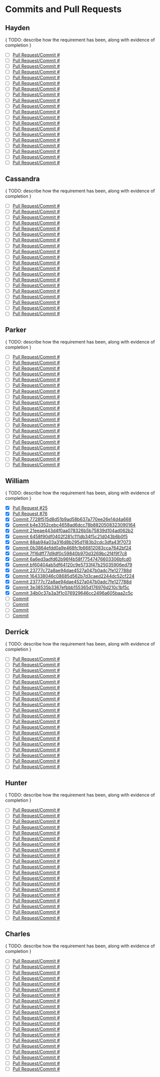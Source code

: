 # Commits and Pull Requests

## Hayden

{ TODO: describe how the requirement has been, along with evidence of completion }

- [ ] [Pull Request/Commit #]()
- [ ] [Pull Request/Commit #]()
- [ ] [Pull Request/Commit #]()
- [ ] [Pull Request/Commit #]()
- [ ] [Pull Request/Commit #]()
- [ ] [Pull Request/Commit #]()
- [ ] [Pull Request/Commit #]()
- [ ] [Pull Request/Commit #]()
- [ ] [Pull Request/Commit #]()
- [ ] [Pull Request/Commit #]()
- [ ] [Pull Request/Commit #]()
- [ ] [Pull Request/Commit #]()
- [ ] [Pull Request/Commit #]()
- [ ] [Pull Request/Commit #]()
- [ ] [Pull Request/Commit #]()
- [ ] [Pull Request/Commit #]()
- [ ] [Pull Request/Commit #]()
- [ ] [Pull Request/Commit #]()
- [ ] [Pull Request/Commit #]()
- [ ] [Pull Request/Commit #]()

## Cassandra

{ TODO: describe how the requirement has been, along with evidence of completion }

- [ ] [Pull Request/Commit #]()
- [ ] [Pull Request/Commit #]()
- [ ] [Pull Request/Commit #]()
- [ ] [Pull Request/Commit #]()
- [ ] [Pull Request/Commit #]()
- [ ] [Pull Request/Commit #]()
- [ ] [Pull Request/Commit #]()
- [ ] [Pull Request/Commit #]()
- [ ] [Pull Request/Commit #]()
- [ ] [Pull Request/Commit #]()
- [ ] [Pull Request/Commit #]()
- [ ] [Pull Request/Commit #]()
- [ ] [Pull Request/Commit #]()
- [ ] [Pull Request/Commit #]()
- [ ] [Pull Request/Commit #]()
- [ ] [Pull Request/Commit #]()
- [ ] [Pull Request/Commit #]()
- [ ] [Pull Request/Commit #]()
- [ ] [Pull Request/Commit #]()
- [ ] [Pull Request/Commit #]()

## Parker

{ TODO: describe how the requirement has been, along with evidence of completion }

- [ ] [Pull Request/Commit #]()
- [ ] [Pull Request/Commit #]()
- [ ] [Pull Request/Commit #]()
- [ ] [Pull Request/Commit #]()
- [ ] [Pull Request/Commit #]()
- [ ] [Pull Request/Commit #]()
- [ ] [Pull Request/Commit #]()
- [ ] [Pull Request/Commit #]()
- [ ] [Pull Request/Commit #]()
- [ ] [Pull Request/Commit #]()
- [ ] [Pull Request/Commit #]()
- [ ] [Pull Request/Commit #]()
- [ ] [Pull Request/Commit #]()
- [ ] [Pull Request/Commit #]()
- [ ] [Pull Request/Commit #]()
- [ ] [Pull Request/Commit #]()
- [ ] [Pull Request/Commit #]()
- [ ] [Pull Request/Commit #]()
- [ ] [Pull Request/Commit #]()
- [ ] [Pull Request/Commit #]()

## William

{ TODO: describe how the requirement has been, along with evidence of completion }

- [X] [Pull Request #25](https://github.com/DryCreations/pdfproject/pull/25)
- [X] [Pull Request #76](https://github.com/DryCreations/pdfproject/pull/76)
- [X] [Commit 7728f515d8d51b9ad58b637a770ee26e14d4a668](https://github.com/DryCreations/pdfproject/pull/25/commits/7728f515d8d51b9ad58b637a770ee26e14d4a668)
- [X] [Commit b4e3352cebc4658ad6dcc78b8820508323090164](https://github.com/DryCreations/pdfproject/pull/76/commits/b4e3352cebc4658ad6dcc78b8820508323090164)
- [X] [Commit 21eeae443d4f0aa078326b5b75839d104ad062b2](https://github.com/DryCreations/pdfproject/pull/25/commits/21eeae443d4f0aa078326b5b75839d104ad062b2)
- [X] [Commit 6458f90df0402f281c111db34f5c21d043b6b0f5](https://github.com/DryCreations/pdfproject/pull/9/commits/6458f90df0402f281c111db34f5c21d043b6b0f5)
- [X] [Commit 88ab94a03a316d8b295d1183b2cdc3dfa43f7073](https://github.com/DryCreations/pdfproject/pull/76/commits/88ab94a03a316d8b295d1183b2cdc3dfa43f7073)
- [X] [Commit 0b3864efdd0a9e468fc1b66812083cca7642bf24](https://github.com/DryCreations/pdfproject/pull/76/commits/0b3864efdd0a9e468fc1b66812083cca7642bf24)
- [X] [Commit 7f16dff77d9df0c59840b970d3269bc2f4f9f7c8](https://github.com/DryCreations/pdfproject/pull/76/commits/7f16dff77d9df0c59840b970d3269bc2f4f9f7c8)
- [X] [Commit 6a6ed3adfd62b96f4b58f77547476603306bfcd0](https://github.com/DryCreations/pdfproject/pull/25/commits/6a6ed3adfd62b96f4b58f77547476603306bfcd0)
- [X] [Commit bf60404ab5df64120c9e5733f47b25035906ed79](https://github.com/DryCreations/pdfproject/pull/25/commits/bf60404ab5df64120c9e5733f47b25035906ed79)
- [X] [Commit 23777c72a8ae94dae4527a047b0adc7fe127788d](https://github.com/DryCreations/pdfproject/pull/76/commits/23777c72a8ae94dae4527a047b0adc7fe127788d)
- [X] [Commit 164338046c08685d562b7d3caed2244dc52cf224](https://github.com/DryCreations/pdfproject/pull/76/commits/164338046c08685d562b7d3caed2244dc52cf224)
- [X] [Commit 23777c72a8ae94dae4527a047b0adc7fe127788d](https://github.com/DryCreations/pdfproject/pull/76/commits/23777c72a8ae94dae4527a047b0adc7fe127788d)
- [x] [Commit 3e38535b3367efbbb155365d176976d210c1bf5c](https://github.com/DryCreations/pdfproject/pull/76/commits/3e38535b3367efbbb155365d176976d210c1bf5c)
- [X] [Commit 34b0c37a3a3f1c076929646cc2496a605baa2c5c](https://github.com/DryCreations/pdfproject/pull/76/commits/34b0c37a3a3f1c076929646cc2496a605baa2c5c)
- [ ] [Commit ]()
- [ ] [Commit ]()
- [ ] [Commit ]()
- [ ] [Commit ]()

## Derrick

{ TODO: describe how the requirement has been, along with evidence of completion }

- [ ] [Pull Request/Commit #]()
- [ ] [Pull Request/Commit #]()
- [ ] [Pull Request/Commit #]()
- [ ] [Pull Request/Commit #]()
- [ ] [Pull Request/Commit #]()
- [ ] [Pull Request/Commit #]()
- [ ] [Pull Request/Commit #]()
- [ ] [Pull Request/Commit #]()
- [ ] [Pull Request/Commit #]()
- [ ] [Pull Request/Commit #]()
- [ ] [Pull Request/Commit #]()
- [ ] [Pull Request/Commit #]()
- [ ] [Pull Request/Commit #]()
- [ ] [Pull Request/Commit #]()
- [ ] [Pull Request/Commit #]()
- [ ] [Pull Request/Commit #]()
- [ ] [Pull Request/Commit #]()
- [ ] [Pull Request/Commit #]()
- [ ] [Pull Request/Commit #]()
- [ ] [Pull Request/Commit #]()

## Hunter

{ TODO: describe how the requirement has been, along with evidence of completion }

- [ ] [Pull Request/Commit #]()
- [ ] [Pull Request/Commit #]()
- [ ] [Pull Request/Commit #]()
- [ ] [Pull Request/Commit #]()
- [ ] [Pull Request/Commit #]()
- [ ] [Pull Request/Commit #]()
- [ ] [Pull Request/Commit #]()
- [ ] [Pull Request/Commit #]()
- [ ] [Pull Request/Commit #]()
- [ ] [Pull Request/Commit #]()
- [ ] [Pull Request/Commit #]()
- [ ] [Pull Request/Commit #]()
- [ ] [Pull Request/Commit #]()
- [ ] [Pull Request/Commit #]()
- [ ] [Pull Request/Commit #]()
- [ ] [Pull Request/Commit #]()
- [ ] [Pull Request/Commit #]()
- [ ] [Pull Request/Commit #]()
- [ ] [Pull Request/Commit #]()
- [ ] [Pull Request/Commit #]()

## Charles

{ TODO: describe how the requirement has been, along with evidence of completion }

- [ ] [Pull Request/Commit #]()
- [ ] [Pull Request/Commit #]()
- [ ] [Pull Request/Commit #]()
- [ ] [Pull Request/Commit #]()
- [ ] [Pull Request/Commit #]()
- [ ] [Pull Request/Commit #]()
- [ ] [Pull Request/Commit #]()
- [ ] [Pull Request/Commit #]()
- [ ] [Pull Request/Commit #]()
- [ ] [Pull Request/Commit #]()
- [ ] [Pull Request/Commit #]()
- [ ] [Pull Request/Commit #]()
- [ ] [Pull Request/Commit #]()
- [ ] [Pull Request/Commit #]()
- [ ] [Pull Request/Commit #]()
- [ ] [Pull Request/Commit #]()
- [ ] [Pull Request/Commit #]()
- [ ] [Pull Request/Commit #]()
- [ ] [Pull Request/Commit #]()
- [ ] [Pull Request/Commit #]()
